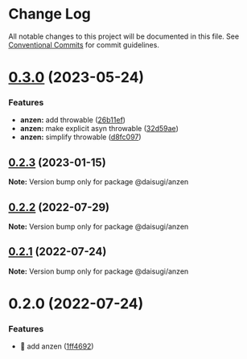 # Change Log

All notable changes to this project will be documented in this file.
See [Conventional Commits](https://conventionalcommits.org) for commit guidelines.

# [0.3.0](https://github.com/daisugiland/daisugi/compare/@daisugi/anzen@0.2.3...@daisugi/anzen@0.3.0) (2023-05-24)

### Features

* **anzen:** add throwable ([26b11ef](https://github.com/daisugiland/daisugi/commit/26b11ef74cfd8a71161f9f77aa333244d4dd99cc))
* **anzen:** make explicit asyn throwable ([32d59ae](https://github.com/daisugiland/daisugi/commit/32d59ae9910731afe1aed7c2037bfc5036bccb65))
* **anzen:** simplify throwable ([d8fc097](https://github.com/daisugiland/daisugi/commit/d8fc09754d6253ca985611fa7e0586071230588a))

## [0.2.3](https://github.com/daisugiland/daisugi/compare/@daisugi/anzen@0.2.2...@daisugi/anzen@0.2.3) (2023-01-15)

**Note:** Version bump only for package @daisugi/anzen

## [0.2.2](https://github.com/daisugiland/daisugi/compare/@daisugi/anzen@0.2.1...@daisugi/anzen@0.2.2) (2022-07-29)

**Note:** Version bump only for package @daisugi/anzen

## [0.2.1](https://github.com/daisugiland/daisugi/compare/@daisugi/anzen@0.2.0...@daisugi/anzen@0.2.1) (2022-07-24)

**Note:** Version bump only for package @daisugi/anzen

# 0.2.0 (2022-07-24)

### Features

* :construction_worker: add anzen ([1ff4692](https://github.com/daisugiland/daisugi/commit/1ff4692704b5729f1c01265039525bbf9cbff8d6))
